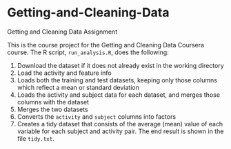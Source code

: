 # Getting-and-Cleaning-Data
Getting and Cleaning Data Assignment 

 This is the course project for the Getting and Cleaning Data Coursera course.
 The R script, `run_analysis.R`, does the following:
 
 1. Download the dataset if it does not already exist in the working directory
 2. Load the activity and feature info
 3. Loads both the training and test datasets, keeping only those columns which reflect a mean or standard deviation
 4. Loads the activity and subject data for each dataset, and merges those columns with the dataset
 5. Merges the two datasets
 6. Converts the `activity` and `subject` columns into factors
 7. Creates a tidy dataset that consists of the average (mean) value of each variable for each subject and activity pair.
 The end result is shown in the file `tidy.txt`.
 
